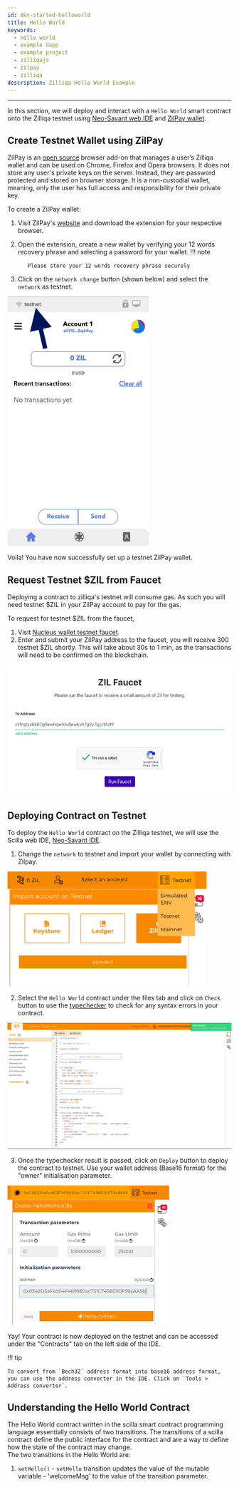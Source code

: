 ```yaml
---
id: dev-started-helloworld
title: Hello World
keywords:
  - hello world
  - example dapp
  - example project
  - zilliqajs
  - zilpay
  - zilliqa
description: Zilliqa Hello World Example
---
```


---

In this section, we will deploy and interact with a `Hello World` smart contract
onto the Zilliqa testnet using [Neo-Savant web IDE](https://ide.zilliqa.com/#/)
and [ZilPay wallet](https://zilpay.xyz/).

## Create Testnet Wallet using ZilPay

ZilPay is an [open source](https://github.com/zilpay/zil-pay) browser add-on
that manages a user’s Zilliqa wallet and can be used on Chrome, Firefox and
Opera browsers. It does not store any user's private keys on the server.
Instead, they are password protected and stored on browser storage. It is a
non-custodial wallet, meaning, only the user has full access and responsibility
for their private key.

To create a ZilPay wallet:

1.  Visit ZilPay's [website](https://zilpay.xyz/) and download the extension for
    your respective browser.
2.  Open the extension, create a new wallet by verifying your 12 words recovery
    phrase and selecting a password for your wallet. !!! note

           Please store your 12 words recovery phrase securely

3.  Click on the `network change` button (shown below) and select the `network`
    as testnet.

!["Change Network Button"](/assets/img/dev-dapps/getting-started/zilpay-change-network-btn.png)

Voila! You have now successfully set up a testnet ZilPay wallet.

## Request Testnet $ZIL from Faucet

Deploying a contract to zilliqa's testnet will consume gas. As such you will
need testnet $ZIL in your ZilPay account to pay for the gas.

To request for testnet $ZIL from the faucet,

1. Visit [Nucleus wallet testnet faucet](https://dev-wallet.zilliqa.com/faucet)
2. Enter and submit your ZilPay address to the faucet, you will receive 300
   testnet $ZIL shortly. This will take about 30s to 1 min, as the transactions
   will need to be confirmed on the blockchain.

!["Nucleus Wallet Faucet"](/assets/img/dev-dapps/getting-started/nucleus-faucet.png)

## Deploying Contract on Testnet

To deploy the `Hello World` contract on the Zilliqa testnet, we will use the
Scilla web IDE, [Neo-Savant IDE](https://ide.zilliqa.com/).

1. Change the `network` to testnet and import your wallet by connecting with
   Zilpay.

!["IDE Step1"](/assets/img/dev-dapps/getting-started/neo-savant-step1.png)

2. Select the `Hello World` contract under the files tab and click on `Check`
   button to use the
   [typechecker](https://scilla.readthedocs.io/en/latest/scilla-checker.html) to
   check for any syntax errors in your contract.

!["IDE Step2"](/assets/img/dev-dapps/getting-started/neo-savant-step2.png)

3. Once the typechecker result is passed, click on `Deploy` button to deploy the
   contract to testnet. Use your wallet address (Base16 format) for the "owner"
   initialisation parameter.

!["IDE Step3"](/assets/img/dev-dapps/getting-started/neo-savant-step3.png)

Yay! Your contract is now deployed on the testnet and can be accessed under the
"Contracts" tab on the left side of the IDE.

!!! tip

    To convert from `Bech32` address format into base16 address format, you can use the address converter in the IDE. Click on `Tools > Address converter`.

## Understanding the Hello World Contract

The Hello World contract written in the scilla smart contract programming
language essentially consists of two transitions. The transitions of a scilla
contract define the public interface for the contract and are a way to define
how the state of the contract may change.<br/> The two transitions in the Hello
World are:

1. `setHello()` - `setHello` transition updates the value of the mutable
   variable - 'welcomeMsg' to the value of the transition parameter.
